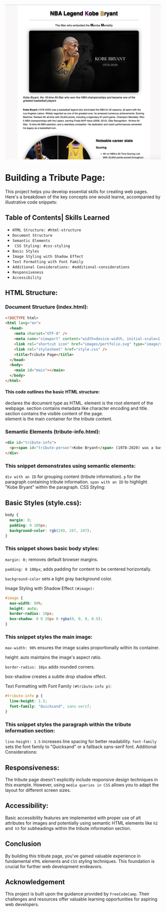 ![Tribute Page Project](tribute_page_image.png)
# Building a Tribute Page:
This project helps you develop essential skills for creating web pages. Here's a breakdown of the key concepts one would learne, accompanied by illustrative code snippets:

## Table of Contents| Skills Learned

+ `HTML Structure: #html-structure`
+ `Document Structure`
+ `Semantic Elements`
+ ` CSS Styling: #css-styling`
+ `Basic Styles`
+ `Image Styling with Shadow Effect`
+ `Text Formatting with Font Family`
+ `Additional Considerations: #additional-considerations`
+ `Responsiveness`
+ `Accessibility`

## HTML Structure:

### Document Structure (index.html):

```html
<!DOCTYPE html>
<html lang="en">
  <head>
    <meta charset="UTF-8" />
    <meta name="viewport" content="width=device-width, initial-scale=1.0" />
    <link rel="shortcut icon" href="images/portfolio.svg" type="image/x-icon" />
    <link rel="stylesheet" href="style.css" />
    <title>Tribute Page</title>
  </head>
  <body>
    <main id="main"></main>
  </body>
</html>
```
#### This code outlines the basic HTML structure:

<!DOCTYPE html> declares the document type as HTML.

<html> element is the root element of the webpage.

<head> section contains metadata like character encoding and title.

<body> section contains the visible content of the page.

<main> element is the main container for the tribute content.

### Semantic Elements (tribute-info.html):
```html
<div id="tribute-info">
  <p><span id="tribute-person">Kobe Bryant</span> (1978-2020) was a basketball legend...</p>
</div>
```

### This snippet demonstrates using semantic elements:

`div with an ID` for grouping content (tribute information).
`p` for the paragraph containing tribute information.
`span with an ID` to highlight "Kobe Bryant" within the paragraph.
 CSS Styling:

## Basic Styles (style.css):

```css
body {
  margin: 0;
  padding: 0 100px;
  background-color: rgb(249, 247, 247);
}
```
### This snippet shows basic body styles:

`margin: 0;` removes default browser margins.

`padding: 0 100px`; adds padding for content to be centered horizontally.

`background-color` sets a light gray background color.

Image Styling with Shadow Effect `(#image):`

```css
#image {
  max-width: 90%;
  height: auto;
  border-radius: 10px;
  box-shadow: 0 0 20px 0 rgba(0, 0, 0, 0.5);
}
```

### This snippet styles the main image:

`max-width: 90%` ensures the image scales proportionally within its container.

height: auto maintains the image's aspect ratio.

`border-radius: 10px` adds rounded corners.

box-shadow creates a subtle drop shadow effect.

Text Formatting with Font Family `(#tribute-info p)`:

```css
#tribute-info p {
  line-height: 1.5;
  font-family: "Quicksand", sans-serif;
}
```
### This snippet styles the paragraph within the tribute information section:
`line-height: 1.5` increases line spacing for better readability.
`font-family` sets the font family to "Quicksand" or a fallback sans-serif font.
Additional Considerations:
## Responsiveness: 
The tribute page doesn't explicitly include responsive design techniques in this example. However, using `media queries in CSS` allows you to adapt the layout for different screen sizes.
## Accessibility:
 Basic accessibility features are implemented with proper use of alt attributes for images and potentially using semantic HTML elements like `h2` and` h3` for subheadings within the tribute information section.
## Conclusion
By building this tribute page, you've gained valuable experience in fundamental `HTML` elements and `CSS` styling techniques. This foundation is crucial for further web development endeavors.

## Acknowledgement
This project is built upon the guidance provided by `FreeCodeCamp`. Their challenges and resources offer valuable learning opportunities for aspiring web developers.
